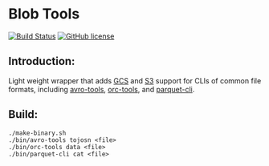 Blob Tools
==========

[![Build Status](https://img.shields.io/github/workflow/status/nevillelyh/blob-tools/CI)](https://github.com/nevillelyh/blob-tools/actions?query=workflow%3ACI)
[![GitHub license](https://img.shields.io/github/license/nevillelyh/blob-tools.svg)](./LICENSE)

## Introduction:

Light weight wrapper that adds [GCS](https://cloud.google.com/storage/) and
[S3](https://aws.amazon.com/s3/) support for CLIs of common file formats,
including
[avro-tools](https://mvnrepository.com/artifact/org.apache.avro/avro-tools),
[orc-tools](https://mvnrepository.com/artifact/org.apache.orc/orc-tools), and
[parquet-cli](https://mvnrepository.com/artifact/org.apache.parquet/parquet-cli).

## Build:

```
./make-binary.sh
./bin/avro-tools tojosn <file>
./bin/orc-tools data <file>
./bin/parquet-cli cat <file>
```
